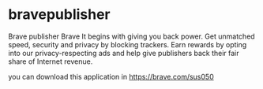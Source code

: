 # bravepublisher
Brave publisher
Brave It begins with giving you back power. Get unmatched speed, security and privacy by blocking trackers. Earn rewards by opting into our privacy-respecting ads and help give publishers back their fair share of Internet revenue.

you can download this application in https://brave.com/sus050
